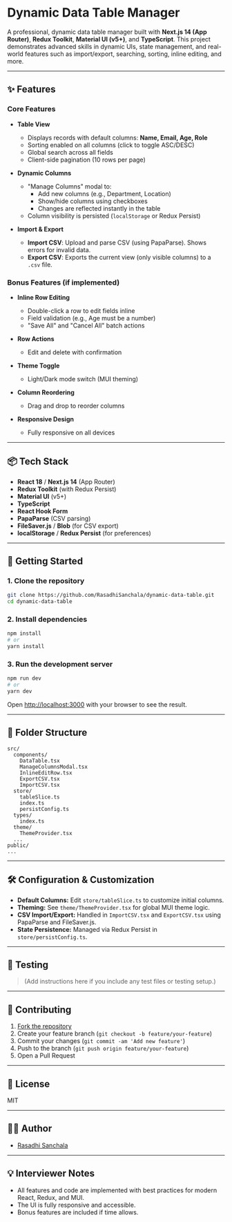 # Dynamic Data Table Manager

A professional, dynamic data table manager built with **Next.js 14 (App Router)**, **Redux Toolkit**, **Material UI (v5+)**, and **TypeScript**. This project demonstrates advanced skills in dynamic UIs, state management, and real-world features such as import/export, searching, sorting, inline editing, and more.

---

## ✨ Features

### Core Features

- **Table View**
  - Displays records with default columns: **Name, Email, Age, Role**
  - Sorting enabled on all columns (click to toggle ASC/DESC)
  - Global search across all fields
  - Client-side pagination (10 rows per page)

- **Dynamic Columns**
  - "Manage Columns" modal to:
    - Add new columns (e.g., Department, Location)
    - Show/hide columns using checkboxes
    - Changes are reflected instantly in the table
  - Column visibility is persisted (`localStorage` or Redux Persist)

- **Import & Export**
  - **Import CSV**: Upload and parse CSV (using PapaParse). Shows errors for invalid data.
  - **Export CSV**: Exports the current view (only visible columns) to a `.csv` file.

### Bonus Features (if implemented)

- **Inline Row Editing**
  - Double-click a row to edit fields inline
  - Field validation (e.g., Age must be a number)
  - "Save All" and "Cancel All" batch actions

- **Row Actions**
  - Edit and delete with confirmation

- **Theme Toggle**
  - Light/Dark mode switch (MUI theming)

- **Column Reordering**
  - Drag and drop to reorder columns

- **Responsive Design**
  - Fully responsive on all devices

---

## 📦 Tech Stack

- **React 18** / **Next.js 14** (App Router)
- **Redux Toolkit** (with Redux Persist)
- **Material UI** (v5+)
- **TypeScript**
- **React Hook Form**
- **PapaParse** (CSV parsing)
- **FileSaver.js** / **Blob** (for CSV export)
- **localStorage** / **Redux Persist** (for preferences)

---

## 🚀 Getting Started

### 1. Clone the repository

```bash
git clone https://github.com/RasadhiSanchala/dynamic-data-table.git
cd dynamic-data-table
```

### 2. Install dependencies

```bash
npm install
# or
yarn install
```

### 3. Run the development server

```bash
npm run dev
# or
yarn dev
```

Open [http://localhost:3000](http://localhost:3000) with your browser to see the result.

---

## 📂 Folder Structure

```
src/
  components/
    DataTable.tsx
    ManageColumnsModal.tsx
    InlineEditRow.tsx
    ExportCSV.tsx
    ImportCSV.tsx
  store/
    tableSlice.ts
    index.ts
    persistConfig.ts
  types/
    index.ts
  theme/
    ThemeProvider.tsx
  ...
public/
...
```

---

## 🛠️ Configuration & Customization

- **Default Columns:** Edit `store/tableSlice.ts` to customize initial columns.
- **Theming:** See `theme/ThemeProvider.tsx` for global MUI theme logic.
- **CSV Import/Export:** Handled in `ImportCSV.tsx` and `ExportCSV.tsx` using PapaParse and FileSaver.js.
- **State Persistence:** Managed via Redux Persist in `store/persistConfig.ts`.

---

## 🧪 Testing

> (Add instructions here if you include any test files or testing setup.)

---

## 🤝 Contributing

1. [Fork the repository](https://github.com/RasadhiSanchala/dynamic-data-table.git)
2. Create your feature branch (`git checkout -b feature/your-feature`)
3. Commit your changes (`git commit -am 'Add new feature'`)
4. Push to the branch (`git push origin feature/your-feature`)
5. Open a Pull Request

---

## 📄 License

MIT

---

## 👨‍💻 Author

- [Rasadhi Sanchala](https://github.com/RasadhiSanchala)

---


## 💡 Interviewer Notes

- All features and code are implemented with best practices for modern React, Redux, and MUI.
- The UI is fully responsive and accessible.
- Bonus features are included if time allows.
